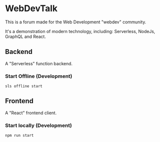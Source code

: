 # WebDevTalk

This is a forum made for the Web Development "webdev" community.

It's a demonstration of modern technology, including: Serverless, NodeJs, GraphQL and React.

## Backend

A "Serverless" function backend.

### Start Offline (Development)

`sls offline start`

## Frontend

A "React" frontend client.

### Start locally (Development)

`npm run start`
